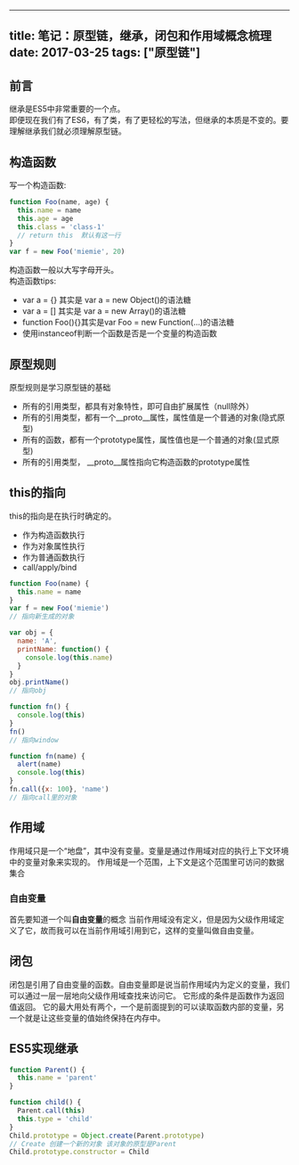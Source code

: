 
---
title: 笔记：原型链，继承，闭包和作用域概念梳理
date: 2017-03-25
tags: ["原型链"]
---

## 前言
继承是ES5中非常重要的一个点。    
即便现在我们有了ES6，有了类，有了更轻松的写法，但继承的本质是不变的。要理解继承我们就必须理解原型链。  
## 构造函数
写一个构造函数:    
```js
function Foo(name, age) {
  this.name = name
  this.age = age
  this.class = 'class-1'
  // return this  默认有这一行
}
var f = new Foo('miemie', 20)
```
构造函数一般以大写字母开头。    
构造函数tips:    
- var a = {} 其实是 var a = new Object()的语法糖
- var a = [] 其实是 var a = new Array()的语法糖
- function Foo(){}其实是var Foo = new Function(...)的语法糖
- 使用instanceof判断一个函数是否是一个变量的构造函数

## 原型规则
原型规则是学习原型链的基础
- 所有的引用类型，都具有对象特性，即可自由扩展属性（null除外）
- 所有的引用类型，都有一个__proto__属性，属性值是一个普通的对象(隐式原型)
- 所有的函数，都有一个prototype属性，属性值也是一个普通的对象(显式原型)
- 所有的引用类型， __proto__属性指向它构造函数的prototype属性

## this的指向
this的指向是在执行时确定的。  
- 作为构造函数执行
- 作为对象属性执行
- 作为普通函数执行
- call/apply/bind

<!--more-->

```js
function Foo(name) {
  this.name = name
}
var f = new Foo('miemie')
// 指向新生成的对象
``` 

```js
var obj = {
  name: 'A',
  printName: function() {
    console.log(this.name)
  }
}
obj.printName()
// 指向obj
```

```js
function fn() {
  console.log(this) 
}
fn()
// 指向window
```

```js
function fn(name) {
  alert(name)
  console.log(this)
}
fn.call({x: 100}, 'name')
// 指向call里的对象
```

## 作用域
作用域只是一个“地盘”，其中没有变量。变量是通过作用域对应的执行上下文环境中的变量对象来实现的。
作用域是一个范围，上下文是这个范围里可访问的数据集合

### 自由变量
首先要知道一个叫**自由变量**的概念
当前作用域没有定义，但是因为父级作用域定义了它，故而我可以在当前作用域引用到它，这样的变量叫做自由变量。    

## 闭包
闭包是引用了自由变量的函数。自由变量即是说当前作用域内为定义的变量，我们可以通过一层一层地向父级作用域查找来访问它。
它形成的条件是函数作为返回值返回。
它的最大用处有两个，一个是前面提到的可以读取函数内部的变量，另一个就是让这些变量的值始终保持在内存中。

## ES5实现继承
```js
function Parent() {
  this.name = 'parent'
}

function child() {
  Parent.call(this)
  this.type = 'child'
}
Child.prototype = Object.create(Parent.prototype)
// Create 创建一个新的对象 该对象的原型是Parent
Child.prototype.constructor = Child
```




